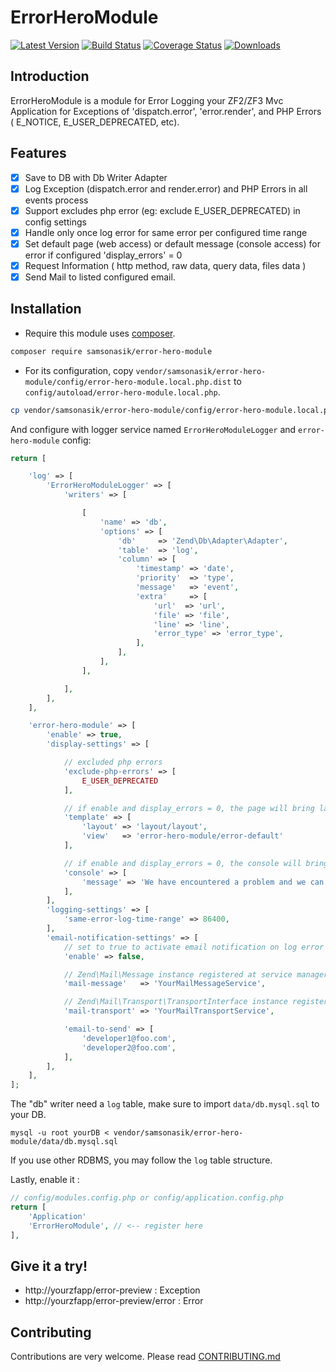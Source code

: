 ErrorHeroModule
===============

[![Latest Version](https://img.shields.io/github/release/samsonasik/ErrorHeroModule.svg?style=flat-square)](https://github.com/samsonasik/ErrorHeroModule/releases)
[![Build Status](https://travis-ci.org/samsonasik/ErrorHeroModule.svg?branch=master)](https://travis-ci.org/samsonasik/ErrorHeroModule)
[![Coverage Status](https://coveralls.io/repos/github/samsonasik/ErrorHeroModule/badge.svg?branch=master)](https://coveralls.io/github/samsonasik/ErrorHeroModule?branch=master)
[![Downloads](https://img.shields.io/packagist/dt/samsonasik/error-hero-module.svg?style=flat-square)](https://packagist.org/packages/samsonasik/error-hero-module)

Introduction
------------

ErrorHeroModule is a module for Error Logging your ZF2/ZF3 Mvc Application for Exceptions of 'dispatch.error', 'error.render', and PHP Errors ( E_NOTICE, E_USER_DEPRECATED, etc).

Features
--------

- [x] Save to DB with Db Writer Adapter
- [x] Log Exception (dispatch.error and render.error) and PHP Errors in all events process
- [x] Support excludes php error (eg: exclude E_USER_DEPRECATED) in config settings
- [x] Handle only once log error for same error per configured time range
- [x] Set default page (web access) or default message (console access) for error if configured 'display_errors' = 0
- [x] Request Information ( http method, raw data, query data, files data )
- [x] Send Mail to listed configured email.

Installation
------------

- Require this module uses [composer](https://getcomposer.org/).

```sh
composer require samsonasik/error-hero-module
```

- For its configuration, copy `vendor/samsonasik/error-hero-module/config/error-hero-module.local.php.dist` to `config/autoload/error-hero-module.local.php`.

```sh
cp vendor/samsonasik/error-hero-module/config/error-hero-module.local.php.dist config/autoload/error-hero-module.local.php
```

And configure with logger service named `ErrorHeroModuleLogger` and `error-hero-module` config:

```php
return [

    'log' => [
        'ErrorHeroModuleLogger' => [
            'writers' => [

                [
                    'name' => 'db',
                    'options' => [
                        'db'     => 'Zend\Db\Adapter\Adapter',
                        'table'  => 'log',
                        'column' => [
                            'timestamp' => 'date',
                            'priority'  => 'type',
                            'message'   => 'event',
                            'extra'     => [
                                'url'  => 'url',
                                'file' => 'file',
                                'line' => 'line',
                                'error_type' => 'error_type',
                            ],
                        ],
                    ],
                ],

            ],
        ],
    ],

    'error-hero-module' => [
        'enable' => true,
        'display-settings' => [

            // excluded php errors
            'exclude-php-errors' => [
                E_USER_DEPRECATED
            ],

            // if enable and display_errors = 0, the page will bring layout and view
            'template' => [
                'layout' => 'layout/layout',
                'view'   => 'error-hero-module/error-default'
            ],

            // if enable and display_errors = 0, the console will bring message
            'console' => [
                'message' => 'We have encountered a problem and we can not fulfill your request. An error report has been generated and send to the support team and someone will attend to this problem urgently. Please try again later. Thank you for your patience.',
            ],
        ],
        'logging-settings' => [
            'same-error-log-time-range' => 86400,
        ],
        'email-notification-settings' => [
            // set to true to activate email notification on log error
            'enable' => false,

            // Zend\Mail\Message instance registered at service manager
            'mail-message'   => 'YourMailMessageService',

            // Zend\Mail\Transport\TransportInterface instance registered at service manager
            'mail-transport' => 'YourMailTransportService',

            'email-to-send' => [
                'developer1@foo.com',
                'developer2@foo.com',
            ],
        ],
    ],
];
```

The "db" writer need a `log` table, make sure to import `data/db.mysql.sql` to your DB.
```
mysql -u root yourDB < vendor/samsonasik/error-hero-module/data/db.mysql.sql
```
If you use other RDBMS, you may follow the `log` table structure.

Lastly, enable it :
```php
// config/modules.config.php or config/application.config.php
return [
    'Application'
    'ErrorHeroModule', // <-- register here
],
```

Give it a try!
--------------

- http://yourzfapp/error-preview             : Exception
- http://yourzfapp/error-preview/error       : Error

Contributing
------------
Contributions are very welcome. Please read [CONTRIBUTING.md](https://github.com/samsonasik/ErrorHeroModule/blob/master/CONTRIBUTING.md)
